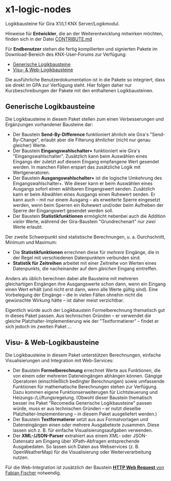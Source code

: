 # x1-logic-nodes

Logikbausteine für Gira X1/L1 KNX Server/Logikmodul.

Hinweise für **Entwickler**, die an der Weiterentwicklung mitwirken möchten,
finden sich in der Datei
[CONTRIBUTE.md](https://github.com/recomedia/x1-logic-nodes/blob/master/CONTRIBUTE.md)

Für **Endbenutzer** stehen die fertig kompilierten und signierten Pakete
im Download-Bereich des KNX-User-Forums zur Verfügung:
* [Generische Logikbausteine](https://service.knx-user-forum.de/?comm=download&id=20000011)
* [Visu- & Web-Logikbausteine](https://service.knx-user-forum.de/?comm=download&id=20000010)

Die ausführliche Benutzerdokumentation ist in die Pakete so integriert,
dass sie direkt im GPA zur Verfügung steht. Hier folgen daher nur
Kurzbeschreibungen der Pakete mit den enthaltenen Logikbausteinen.

## Generische Logikbausteine

Die Logikbausteine in diesem Paket stellen zum einen Verbesserungen und
Ergänzungen vorhandener Bausteine dar:
* Der Baustein **Send-By-Difference** funktioniert ähnlich wie Gira's
  "Send-By-Change", erlaubt aber die Filterung ähnlicher (nicht nur
  genau gleicher) Werte.
* Der Baustein **Eingangswahlschalter+** funktioniert wie Gira's
  "Eingangswahlschalter". Zusätzlich kann beim Auswählen eines
  Eingangs der zuletzt auf diesem Eingang empfangene Wert gesendet
  werden. In manchen Fällen erspart das zusätzliche Logik mit
  Wertgeneratoren.
* Der Baustein **Ausgangswahlschalter+** ist die logische Umkehrung
  des Eingangswahlschalter+. Wie dieser kann er beim Auswählen eines
  Ausgangs sofort einen wählbaren Eingangswert senden. Zusätzlich kann
  er beim Abwählen eines Ausgangs einen Ruhewert senden. Er kann auch
  – mit nur einem Ausgang – als erweiterte Sperre eingesetzt werden,
  wenn beim Sperren ein Ruhewert und/oder beim Aufheben der Sperre der
  Eingangswert gesendet werden soll.
* Der Baustein **Statistikfunktionen** ermöglicht nebenbei auch die
  Addition _vieler_ Werte, während der Gira-Baustein "Grundrechenart"
  nur _zwei_ Werte erlaubt.

Der zweite Schwerpunkt sind statistische Berechnungen, u. a. Durchschnitt,
Minimum und Maximum:
* Die **Statistikfunktionen** errechnen diese für _mehrere_ Eingänge, die
  in der Regel mit verschiedenen Datenpunktem verbunden sind.
* **Statistik für Zeitreihen** arbeitet mit einer Zeitreihe von Werten
  eines Datenpunkts, die nacheinander auf dem _gleichen_ Eingang
  eintreffen.

Anders als üblich berechnen dabei alle Bausteine mit mehreren gleichartigen
Eingängen ihre Ausgangswerte schon dann, wenn ein Eingang einen Wert erhält
(und nicht erst dann, wenn alle Werte gültig sind). Eine Vorbelegung der
Eingänge – die in vielen Fällen ohnehin nicht die gewünschte Wirkung hätte
– ist daher meist verzichtbar.

Eigentlich würde auch der Logikbaustein Formelberechnung thematisch gut in
dieses Paket passen. Aus technischen Gründen – er verwendet die gleiche
Platzhalter-Implementierung wie der "Textformatierer" – findet er sich
jedoch im zweiten Paket ...

## Visu- & Web-Logikbausteine

Die Logikbausteine in diesem Paket unterstützen Berechnungen, einfache
Visualisierungen und Integration mit Web-Services:
* Der Baustein **Formelberechnung** errechnet Werte aus Funktionen, die von
  einem oder mehreren Dateneingängen abhängen können. Gängige Operatoren
  (einschließlich bedingter Berechnungen) sowie umfassende Funktionen für
  mathematische Berechnungen stehen zur Verfügung. Dazu kommen eigene
  Funktionserweiterugen für Lichtsteuerung und Heizungs-/Lüftungsregelung.
  (Obwohl dieser Baustein thematisch besser ins Paket "Recomedia Generische
  Logikbausteine" passen würde, muss er aus technischen Gründen – er nutzt
  dieselbe Platzhalter-Implementierung – in diesem Paket ausgeliefert
  werden.)
* Der Baustein **Textformatierer** setzt aus aus Formatvorlagen und
  Dateneingängen einen oder mehrere Ausgabetexte zusammen. Diese lassen
  sich z. B. für einfache Visualisierungsaufgaben verwenden.
* Der **XML-/JSON-Parser** extrahiert aus einem XML- oder JSON-Datensatz
  am Eingang über XPath-Abfragen entsprechende Ausgabedaten. So lassen
  sich Daten aus Webservices (z. B. OpenWeatherMap) für die Visualisierung
  oder Weiterverarbeitung nutzen.

Für die Web-Integration ist zusätzlich der Baustein
[**HTTP Web Request** von Fabian Fischer](https://service.knx-user-forum.de/?comm=download&id=20000065)
notwendig.
